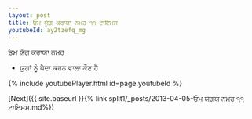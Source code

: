 ```yaml
---
layout: post
title: ਓਮ ਯੁੱਗ ਕਰਾਯਾ ਨਮਹ ੧੧ ਟਾਇਮਸ
youtubeId: ay2tzefq_mg
---
```

 
 
 ਓਮ ਯੁੱਗ ਕਰਾਯਾ ਨਮਹ  
 
 -  ਯੁਗਾਂ ਨੂੰ ਪੈਦਾ ਕਰਨ ਵਾਲਾ ਕੌਣ ਹੈ 
 
  
 
  
 
 
 
 
 
 


{% include youtubePlayer.html id=page.youtubeId %}
 
[Next]({{ site.baseurl }}{% link  split1/_posts/2013-04-05-ਓਮ ਯੋਗਯ ਨਮਹ ੧੧ ਟਾਇਮਸ.md%})
 
